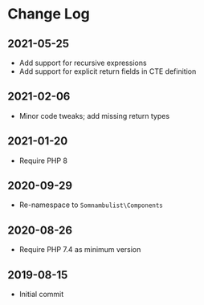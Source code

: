 Change Log
==========

2021-05-25
----------

 * Add support for recursive expressions
 * Add support for explicit return fields in CTE definition

2021-02-06
----------

 * Minor code tweaks; add missing return types

2021-01-20
----------

 * Require PHP 8

2020-09-29
----------

 * Re-namespace to `Somnambulist\Components`

2020-08-26
----------

 * Require PHP 7.4 as minimum version

2019-08-15
----------

 * Initial commit
